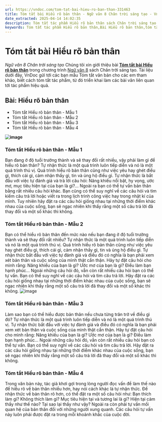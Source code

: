 ```yaml
---
url: https://vndoc.com/tom-tat-bai-hieu-ro-ban-than-331463
title: Tóm tắt bài Hiểu rõ bản thân - Ngữ văn 8 Chân trời sáng tạo - VnDoc.com
date_extracted: 2025-04-14 14:02:35
description: Tóm tắt tác phẩm Hiểu rõ bản thân sách Chân trời sáng tạo giúp quý thầy cô giáo và các bạn học sinh có thêm tài liệu tham khảo.
keywords: Tóm tắt tác phẩm Hiểu rõ bản thân,Bài Hiểu rõ bản thân,tóm tắt Hiểu rõ bản thân,Tóm tắt văn bản Hiểu rõ bản thân,học tốt ngữ văn lớp 8,ngữ văn 8,ngữ văn 8 Chân trời sáng tạo,ngữ văn lớp 8,văn 8 Chân trời sáng tạo,tóm tắt ngữ văn 8 CTST
---
```


# Tóm tắt bài Hiểu rõ bản thân
 _Ngữ văn 8 Chân trời sáng tạo_
Chúng tôi xin giới thiệu bài [**Tóm tắt bài Hiểu rõ bản thân**](<https://vndoc.com/tom-tat-bai-hieu-ro-ban-than-331463>) trong chương trình [Ngữ văn 8](<https://vndoc.com/ngu-van-lop8>) sách Chân trời sáng tạo. Tài liệu dưới đây, VnDoc gửi tới các bạn mẫu Tóm tắt văn bản cho các em tham khảo, biết cách tóm tắt tác phẩm, từ đó triển khai làm các bài văn liên quan tới tác phẩm hiệu quả.
## Bài: **Hiểu rõ bản thân**
  * Tóm tắt Hiểu rõ bản thân - Mẫu 1
  * Tóm tắt Hiểu rõ bản thân - Mẫu 2
  * Tóm tắt Hiểu rõ bản thân - Mẫu 3
  * Tóm tắt Hiểu rõ bản thân - Mẫu 4

**![image](https://i.vdoc.vn/data/image/2024/11/13/1-1699237619.jpg)**
### **Tóm tắt Hiểu rõ bản thân - Mẫu 1**
Bạn đang ở độ tuổi trưởng thành và sẽ thay đổi rất nhiều, vậy phải làm gì để hiểu rõ bản thân? Tự nhận thức là một quá trình luôn tiếp diễn và nó là một quá trình thú vị. Quá trình hiểu rõ bản thân cũng như việc yêu hay ghét điều gì, thích cái gì, cảm nhận thấy gì, tin và ủng hộ điều gì. Tự nhận thức là bắt đầu với việc tự đánh giá và trả lời câu hỏi: Năng khiếu nổi bật, hy vọng, ước mơ, mục tiêu hiện tại của bạn là gì?... Ngoài ra bạn có thể tự vấn bản thân bằng rất nhiều câu hỏi khác. Bạn cũng có thể suy nghĩ về các câu hỏi và tìm kiếm câu trả lời hoặc viết ra trong lịch trình công việc hay trong nhật kí của mình. Tuy nhiên hãy đặt ra các câu hỏi giống nhau tại những thời điểm khác nhau của cuộc sống, bạn sẽ ngạc nhiên khi thấy rằng một số câu trả lời đã thay đổi và một số khác thì không.
### **Tóm tắt Hiểu rõ bản thân - Mẫu 2**
Bạn có thể hiểu rõ bản thân đến mức nào nếu bạn đang ở độ tuổi trưởng thành và sẽ thay đổi rất nhiều? Tự nhận thức là một quá trình luôn tiếp diễn và nó là một quá trình thú vị. Quá trình hiểu rõ bản thân cũng như việc yêu hay ghét điều gì, thích cái gì, cảm nhận thấy gì, tin và ủng hộ điều gì. Tự nhận thức bắt đầu với việc tự đánh giá và điều đó có nghĩa là bạn phải xem xét bản thân và cuộc sống của mình thật cẩn thận. Hãy tự đặt câu hỏi cho mình rằng: Năng khiếu của bạn là gì? Ước mơ của bạn là gì? Điều làm bạn hạnh phúc… Ngoài những câu hỏi đó, vẫn còn rất nhiều câu hỏi bạn có thể tự vấn. Bạn có thể suy nghĩ về các câu hỏi và tìm câu trả lời. Hãy đặt ra các câu hỏi giống nhau tại những thời điểm khác nhau của cuộc sống, bạn sẽ ngạc nhiên khi thấy rằng một số câu trả lời đã thay đổi và một số khác thì không.
![image](https://i.vdoc.vn/data/image/2024/11/13/1-1699237565.jpg)
### **Tóm tắt Hiểu rõ bản thân - Mẫu 3**
Làm sao bạn có thể hiểu được bản thân nếu chưa từng trăn trở về điều gì đó? Tự nhận thức là một quá trình luôn tiếp diễn và nó là một quá trình thú vị. Tự nhận thức bắt đầu với việc tự đánh giá và điều đó có nghĩa là bạn phải xem xét bản thân và cuộc sống của mình thật cẩn thận. Hãy tự đặt câu hỏi cho mình rằng: Năng khiếu của bạn là gì? Ước mơ của bạn là gì? Điều làm bạn hạnh phúc… Ngoài những câu hỏi đó, vẫn còn rất nhiều câu hỏi bạn có thể tự vấn. Bạn có thể suy nghĩ về các câu hỏi và tìm câu trả lời. Hãy đặt ra các câu hỏi giống nhau tại những thời điểm khác nhau của cuộc sống, bạn sẽ ngạc nhiên khi thấy rằng một số câu trả lời đã thay đổi và một số khác thì không.
### **Tóm tắt Hiểu rõ bản thân - Mẫu 4**
Trong văn bản này, tác giả khơi gợi trong lòng người đọc vấn đề làm thế nào để hiểu rõ về bản thân nhiều hơn, hay nói cách khác là tự nhận thức. Để nhận thức về bản thân rõ hơn, có thể đặt ra một số câu hỏi như: Bạn thích làm gì? Không thích làm gì? Mục tiêu hiện tại và tương lai là gì? Hiện tại cảm thấy như thế nào? Tại sao lại thấy như vậy? Ngoài ra còn phải tự vấn mối quan hệ của bản thân đối với những người xung quanh. Các câu hỏi tự vấn này luôn phải được đặt ra trong mỗi khoảnh khắc của cuộc đời.
